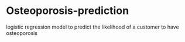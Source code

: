 # Osteoporosis-prediction
logistic regression model to predict the likelihood of a customer to have osteoporosis
